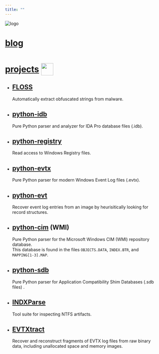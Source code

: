 ```yaml
---
title: ""
---
```


![logo](http://www.gravatar.com/avatar/677f6ada59932964b9150aba814fedd6?s=100&d=identicon)

# [blog](./posts/)

# [projects](https://github.com/williballenthin/) <img src="https://github.githubassets.com/images/modules/logos_page/GitHub-Mark.png" height="40px" style="position: relative;top: 10px;"></img>

  - ## [FLOSS](https://github.com/fireeye/flare-floss)
    Automatically extract obfuscated strings from malware. 
  - ## [python-idb](https://github.com/williballenthin/python-idb)
    Pure Python parser and analyzer for IDA Pro database files (.idb). 
  - ## [python-registry](https://github.com/williballenthin/python-registry)
    Read access to Windows Registry files.
  - ## [python-evtx](https://github.com/williballenthin/python-evtx)
    Pure Python parser for modern Windows Event Log files (.evtx).
  - ## [python-evt](https://github.com/williballenthin/LfLe)
    Recover event log entries from an image by heurisitically looking for record structures. 
  - ## [python-cim](https://github.com/fireeye/flare-wmi/tree/master/python-cim) (WMI)
    Pure Python parser for the Microsoft Windows CIM (WMI) repository database.<br />
    This database is found in the files `OBJECTS.DATA`, `INDEX.BTR`, and `MAPPING[1-3].MAP`.
  - ## [python-sdb](https://github.com/williballenthin/python-sdb)
    Pure Python parser for Application Compatibility Shim Databases (.sdb files) .
  - ## [INDXParse](https://github.com/williballenthin/INDXParse)
    Tool suite for inspecting NTFS artifacts.
  - ## [EVTXtract](https://github.com/williballenthin/EVTXtract)
    Recover and reconstruct fragments of EVTX log files from raw binary data, including unallocated space and memory images.
